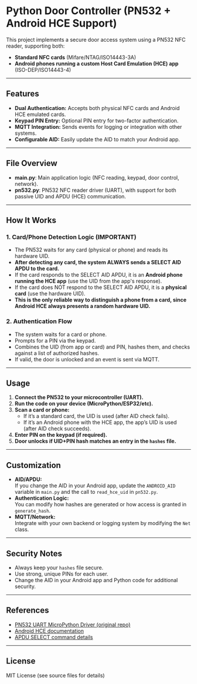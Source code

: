 # Python Door Controller (PN532 + Android HCE Support)

This project implements a secure door access system using a PN532 NFC reader, supporting both:
- **Standard NFC cards** (Mifare/NTAG/ISO14443-3A)
- **Android phones running a custom Host Card Emulation (HCE) app** (ISO-DEP/ISO14443-4)

---

## Features

- **Dual Authentication:** Accepts both physical NFC cards and Android HCE emulated cards.
- **Keypad PIN Entry:** Optional PIN entry for two-factor authentication.
- **MQTT Integration:** Sends events for logging or integration with other systems.
- **Configurable AID:** Easily update the AID to match your Android app.

---

## File Overview

- **main.py**: Main application logic (NFC reading, keypad, door control, network).
- **pn532.py**: PN532 NFC reader driver (UART), with support for both passive UID and APDU (HCE) communication.

---

## How It Works

### 1. Card/Phone Detection Logic (IMPORTANT)
- The PN532 waits for any card (physical or phone) and reads its hardware UID.
- **After detecting any card, the system ALWAYS sends a SELECT AID APDU to the card.**
- If the card responds to the SELECT AID APDU, it is an **Android phone running the HCE app** (use the UID from the app's response).
- If the card does NOT respond to the SELECT AID APDU, it is a **physical card** (use the hardware UID).
- **This is the only reliable way to distinguish a phone from a card, since Android HCE always presents a random hardware UID.**

### 2. Authentication Flow
- The system waits for a card or phone.
- Prompts for a PIN via the keypad.
- Combines the UID (from app or card) and PIN, hashes them, and checks against a list of authorized hashes.
- If valid, the door is unlocked and an event is sent via MQTT.

---

## Usage

1. **Connect the PN532 to your microcontroller (UART).**
2. **Run the code on your device (MicroPython/ESP32/etc).**
3. **Scan a card or phone:**
   - If it’s a standard card, the UID is used (after AID check fails).
   - If it’s an Android phone with the HCE app, the app’s UID is used (after AID check succeeds).
4. **Enter PIN on the keypad (if required).**
5. **Door unlocks if UID+PIN hash matches an entry in the `hashes` file.**

---

## Customization

- **AID/APDU:**  
  If you change the AID in your Android app, update the `ANDROID_AID` variable in `main.py` and the call to `read_hce_uid` in `pn532.py`.
- **Authentication Logic:**  
  You can modify how hashes are generated or how access is granted in `generate_hash`.
- **MQTT/Network:**  
  Integrate with your own backend or logging system by modifying the `Net` class.

---

## Security Notes

- Always keep your `hashes` file secure.
- Use strong, unique PINs for each user.
- Change the AID in your Android app and Python code for additional security.

---

## References

- [PN532 UART MicroPython Driver (original repo)](https://github.com/insighio/micropython-pn532-uart)
- [Android HCE documentation](https://developer.android.com/guide/topics/connectivity/nfc/hce)
- [APDU SELECT command details](https://www.cardwerk.com/smartcard_standard_ISO7816-4_6_basic_organizations.aspx)

---

## License

MIT License (see source files for details) 